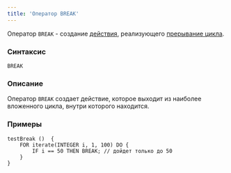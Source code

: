 ```yaml
---
title: 'Оператор BREAK'
---
```


Оператор `BREAK` - создание [действия](Actions.md), реализующего [прерывание цикла](Interruption_BREAK_.md).

### Синтаксис

    BREAK

### Описание

Оператор `BREAK` создает действие, которое выходит из наиболее вложенного цикла, внутри которого находится.

### Примеры

```lsf
testBreak ()  {
    FOR iterate(INTEGER i, 1, 100) DO {
        IF i == 50 THEN BREAK; // дойдет только до 50
    }
}
```
